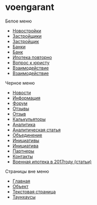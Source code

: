 # voengarant
Белое меню
<ul>
<li><a href="http://voengarant.soffia.by/app/novostroiki.html">Новостройки</a></li>
<li><a href="http://voengarant.soffia.by/app/zastroishchiki.html">Застройщики</a></li>
<li><a href="http://voengarant.soffia.by/app/zastroishchik.html">Застройщик</a></li>
<li><a href="http://voengarant.soffia.by/app/banks.html">Банки</a></li>
<li><a href="http://voengarant.soffia.by/app/bank.html">Банк</a></li>
<li><a href="http://voengarant.soffia.by/app/ipoteka-povtorno.html">Ипотека повторно</a></li>
<li><a href="http://voengarant.soffia.by/app/question-lawyer.html">Вопрос к юристу</a></li>
<li><a href="http://voengarant.soffia.by/app/vzaimodeistvie.html">Взаимодействие</a></li>
<li><a href="http://voengarant.soffia.by/app/control.html">Взаимодействие</a></li>
</ul>

Черное меню
<ul>
<li><a href="http://voengarant.soffia.by/app/news.html">Новости</a></li>
<li><a href="#">Информация</a></li>
<li><a href="#">Форум</a></li>
<li><a href="http://voengarant.soffia.by/app/reviews.html">Отзывы</a></li>
<li><a href="http://voengarant.soffia.by/app/review.html">Отзыв</a></li>
<li><a href="http://voengarant.soffia.by/app/calculator.html">Калькульяторы</a></li>
<li><a href="http://voengarant.soffia.by/app/analitic.html">Аналитика</a></li>
<li><a href="http://voengarant.soffia.by/app/analitic-list.html">Аналитическая статья</a></li>
<li><a href="http://voengarant.soffia.by/app/union.html">Объединение</a></li>
<li><a href="http://voengarant.soffia.by/app/initiatives.html">Инициативы</a></li>
<li><a href="http://voengarant.soffia.by/app/initiative.html">Инициатива</a></li>
<li><a href="#">Партнеры</a></li>
<li><a href="http://voengarant.soffia.by/app/contact.html">Контакты</a></li>
<li><a href="http://voengarant.soffia.by/app/articles.html">Военная ипотека в 2017году (статьи)</a></li>
</ul>

Страницы вне меню
<ul>

<li><a href="http://voengarant.soffia.by/app/">Главная</a></li>
<li><a href="http://voengarant.soffia.by/app/object.html">Объект</a></li>
<li><a href="http://voengarant.soffia.by/text-page.html">Текстовая страница</a></li>
<li><a href="http://voengarant.soffia.by/app/townhouse.html">Таунхаусы</a></li>
</ul>
